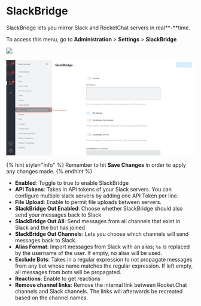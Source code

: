 # SlackBridge

SlackBridge lets you mirror Slack and RocketChat servers in real**-**time.

To access this menu, go to **Administration** > **Settings** > **SlackBridge**

![](<../../../.gitbook/assets/administration >)

![](<../../../.gitbook/assets/image (693).png>)

{% hint style="info" %}
Remember to hit **Save Changes** in order to apply any changes made.
{% endhint %}

* **Enabled**: Toggle to true to enable SlackBridge
* **API Tokens**: Takes in API tokens of your Slack servers. You can configure multiple slack servers by adding one API Token per line.
* **File Upload**: Enable to permit file uploads between servers.
* **SlackBridge Out Enabled**: Choose whether SlackBridge should also send your messages back to Slack
* **SlackBridge Out All**: Send messages from all channels that exist in Slack and the bot has joined
* **SlackBridge Out Channels**: Lets you choose which channels will send messages back to Slack.
* **Alias Format**: Import messages from Slack with an alias; `%s` is replaced by the username of the user. If empty, no alias will be used.
* **Exclude Bots**: Takes in a regular expression to not propagate messages from any bot whose name matches the regular expression. If left empty, all messages from bots will be propagated.
* **Reactions**: Enable to get reactions
* **Remove channel links**: Remove the internal link between Rocket.Chat channels and Slack channels. The links will afterwards be recreated based on the channel names.
